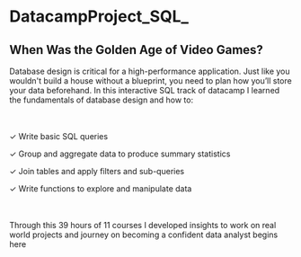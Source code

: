# DatacampProject_SQL_

## When Was the Golden Age of Video Games?

Database design is critical for a high-performance application. Just like you wouldn't build a house without a blueprint, you need to plan how you’ll store your data beforehand. In this interactive SQL track of datacamp I learned the fundamentals of database design and how to:

<br></br>
✓ Write basic SQL queries

✓ Group and aggregate data to produce summary statistics

✓ Join tables and apply filters and sub-queries

✓ Write functions to explore and manipulate data

<br></br>
 Through this 39 hours of 11 courses I developed insights to work on real world projects and journey on becoming a confident data analyst begins here
